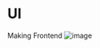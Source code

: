 # UI
 Making Frontend
![image](https://user-images.githubusercontent.com/55342994/83056650-6c7c7380-a073-11ea-994d-4e0a345897d2.png)
